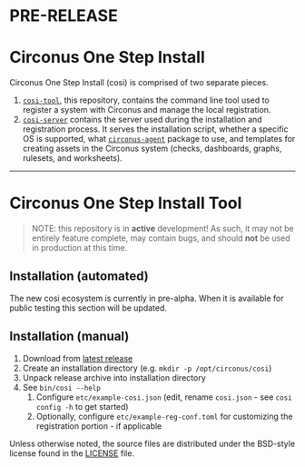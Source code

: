 # PRE-RELEASE

# Circonus One Step Install

Circonus One Step Install (cosi) is comprised of two separate pieces.

1. [`cosi-tool`](https://github.com/circonus-labs/cosi-tool), this repository, contains the command line tool used to register a system with Circonus and manage the local registration.
1. [`cosi-server`](https://github.com/circonus-labs/cosi-server) contains the server used during the installation and registration process. It serves the installation script, whether a specific OS is supported, what [`circonus-agent`](https://github.com/circonus-labs/circonus-agent) package to use, and templates for creating assets in the Circonus system (checks, dashboards, graphs, rulesets, and worksheets).

---

# Circonus One Step Install Tool

> NOTE: this repository is in **active** development! As such, it may not be entirely feature complete, may contain bugs, and should **not** be used in production at this time.

## Installation (automated)

The new cosi ecosystem is currently in pre-alpha. When it is available for public testing this section will be updated.

## Installation (manual)

1. Download from [latest release](https://github.com/circonus-labs/cosi-tool/releases/latest)
1. Create an installation directory (e.g. `mkdir -p /opt/circonus/cosi`)
1. Unpack release archive into installation directory
1. See `bin/cosi --help`
    1. Configure `etc/example-cosi.json` (edit, rename `cosi.json` - see `cosi config -h` to get started)
    1. Optionally, configure `etc/example-reg-conf.toml` for customizing the registration portion - if applicable

Unless otherwise noted, the source files are distributed under the BSD-style license found in the [LICENSE](LICENSE) file.
